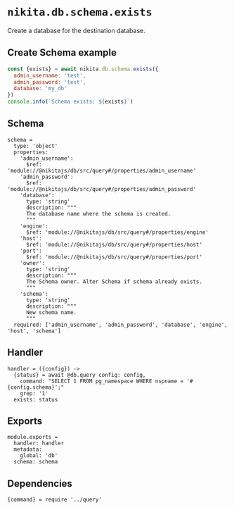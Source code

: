 
# `nikita.db.schema.exists`

Create a database for the destination database.

## Create Schema example

```js
const {exists} = await nikita.db.schema.exists({
  admin_username: 'test',
  admin_password: 'test',
  database: 'my_db'
})
console.info(`Schema exists: ${exists}`)
```

## Schema

    schema =
      type: 'object'
      properties:
        'admin_username':
          $ref: 'module://@nikitajs/db/src/query#/properties/admin_username'
        'admin_password':
          $ref: 'module://@nikitajs/db/src/query#/properties/admin_password'
        'database':
          type: 'string'
          description: """
          The database name where the schema is created.
          """
        'engine':
          $ref: 'module://@nikitajs/db/src/query#/properties/engine'
        'host':
          $ref: 'module://@nikitajs/db/src/query#/properties/host'
        'port':
          $ref: 'module://@nikitajs/db/src/query#/properties/port'
        'owner':
          type: 'string'
          description: """
          The Schema owner. Alter Schema if schema already exists.
          """
        'schema':
          type: 'string'
          description: """
          New schema name.
          """
      required: ['admin_username', 'admin_password', 'database', 'engine', 'host', 'schema']

## Handler

    handler = ({config}) ->
      {status} = await @db.query config: config,
        command: "SELECT 1 FROM pg_namespace WHERE nspname = '#{config.schema}';"
        grep: '1'
      exists: status

## Exports

    module.exports =
      handler: handler
      metadata:
        global: 'db'
      schema: schema
      
## Dependencies

    {command} = require '../query'
